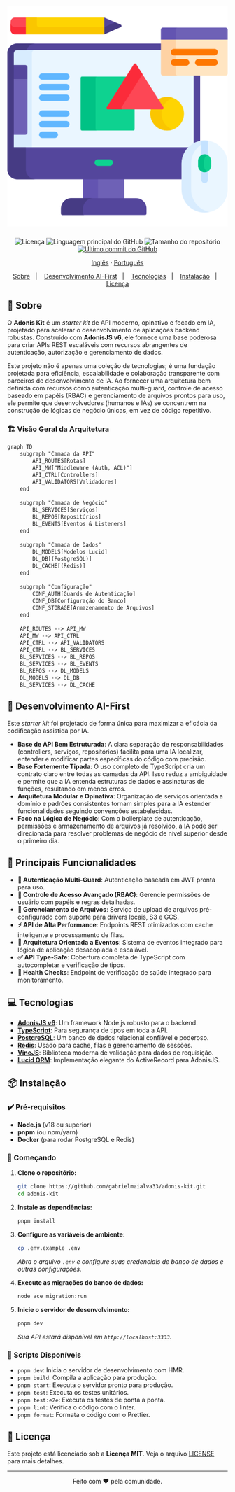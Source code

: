 <h1 align="center">
  <img src="https://raw.githubusercontent.com/gabrielmaialva33/adonis-kit/refs/heads/main/.github/assets/graphic-design.png" alt="Adonis Kit">
</h1>

<p align="center">
  <img src="https://img.shields.io/github/license/gabrielmaialva33/adonis-kit?color=00b8d3&style=flat-square" alt="Licença" />
  <img src="https://img.shields.io/github/languages/top/gabrielmaialva33/adonis-kit?style=flat-square" alt="Linguagem principal do GitHub" >
  <img src="https://img.shields.io/github/repo-size/gabrielmaialva33/adonis-kit?style=flat-square" alt="Tamanho do repositório" >
  <a href="https://github.com/gabrielmaialva33/adonis-kit/commits/main">
    <img src="https://img.shields.io/github/last-commit/gabrielmaialva33/adonis-kit?style=flat-square" alt="Último commit do GitHub" >
  </a>
</p>

<p align="center">
    <a href="README.md">Inglês</a>
    ·
    <a href="README-pt.md">Português</a>
</p>

<p align="center">
  <a href="#bookmark-sobre">Sobre</a>&nbsp;&nbsp;&nbsp;|&nbsp;&nbsp;&nbsp;
  <a href="#rocket-desenvolvimento-ai-first">Desenvolvimento AI-First</a>&nbsp;&nbsp;&nbsp;|&nbsp;&nbsp;&nbsp;
  <a href="#computer-tecnologias">Tecnologias</a>&nbsp;&nbsp;&nbsp;|&nbsp;&nbsp;&nbsp;
  <a href="#package-instalação">Instalação</a>&nbsp;&nbsp;&nbsp;|&nbsp;&nbsp;&nbsp;
  <a href="#memo-licença">Licença</a>
</p>

## :bookmark: Sobre

O **Adonis Kit** é um _starter kit_ de API moderno, opinativo e focado em IA, projetado para acelerar o desenvolvimento de aplicações backend robustas. Construído com **AdonisJS v6**, ele fornece uma base poderosa para criar APIs REST escaláveis com recursos abrangentes de autenticação, autorização e gerenciamento de dados.

Este projeto não é apenas uma coleção de tecnologias; é uma fundação projetada para eficiência, escalabilidade e colaboração transparente com parceiros de desenvolvimento de IA. Ao fornecer uma arquitetura bem definida com recursos como autenticação multi-guard, controle de acesso baseado em papéis (RBAC) e gerenciamento de arquivos prontos para uso, ele permite que desenvolvedores (humanos e IAs) se concentrem na construção de lógicas de negócio únicas, em vez de código repetitivo.

### 🏗️ Visão Geral da Arquitetura

```mermaid
graph TD
    subgraph "Camada da API"
        API_ROUTES[Rotas]
        API_MW["Middleware (Auth, ACL)"]
        API_CTRL[Controllers]
        API_VALIDATORS[Validadores]
    end

    subgraph "Camada de Negócio"
        BL_SERVICES[Serviços]
        BL_REPOS[Repositórios]
        BL_EVENTS[Eventos & Listeners]
    end

    subgraph "Camada de Dados"
        DL_MODELS[Modelos Lucid]
        DL_DB[(PostgreSQL)]
        DL_CACHE[(Redis)]
    end

    subgraph "Configuração"
        CONF_AUTH[Guards de Autenticação]
        CONF_DB[Configuração do Banco]
        CONF_STORAGE[Armazenamento de Arquivos]
    end

    API_ROUTES --> API_MW
    API_MW --> API_CTRL
    API_CTRL --> API_VALIDATORS
    API_CTRL --> BL_SERVICES
    BL_SERVICES --> BL_REPOS
    BL_SERVICES --> BL_EVENTS
    BL_REPOS --> DL_MODELS
    DL_MODELS --> DL_DB
    BL_SERVICES --> DL_CACHE
```

## :rocket: Desenvolvimento AI-First

Este _starter kit_ foi projetado de forma única para maximizar a eficácia da codificação assistida por IA.

- **Base de API Bem Estruturada**: A clara separação de responsabilidades (controllers, serviços, repositórios) facilita para uma IA localizar, entender e modificar partes específicas do código com precisão.
- **Base Fortemente Tipada**: O uso completo de TypeScript cria um contrato claro entre todas as camadas da API. Isso reduz a ambiguidade e permite que a IA entenda estruturas de dados e assinaturas de funções, resultando em menos erros.
- **Arquitetura Modular e Opinativa**: Organização de serviços orientada a domínio e padrões consistentes tornam simples para a IA estender funcionalidades seguindo convenções estabelecidas.
- **Foco na Lógica de Negócio**: Com o boilerplate de autenticação, permissões e armazenamento de arquivos já resolvido, a IA pode ser direcionada para resolver problemas de negócio de nível superior desde o primeiro dia.

## 🌟 Principais Funcionalidades

- **🔐 Autenticação Multi-Guard**: Autenticação baseada em JWT pronta para uso.
- **👥 Controle de Acesso Avançado (RBAC)**: Gerencie permissões de usuário com papéis e regras detalhadas.
- **📁 Gerenciamento de Arquivos**: Serviço de upload de arquivos pré-configurado com suporte para drivers locais, S3 e GCS.
- **⚡️ API de Alta Performance**: Endpoints REST otimizados com cache inteligente e processamento de filas.
- **🔄 Arquitetura Orientada a Eventos**: Sistema de eventos integrado para lógica de aplicação desacoplada e escalável.
- **✅ API Type-Safe**: Cobertura completa de TypeScript com autocompletar e verificação de tipos.
- **🏥 Health Checks**: Endpoint de verificação de saúde integrado para monitoramento.

## :computer: Tecnologias

- **[AdonisJS v6](https://adonisjs.com/)**: Um framework Node.js robusto para o backend.
- **[TypeScript](https://www.typescriptlang.org/)**: Para segurança de tipos em toda a API.
- **[PostgreSQL](https://www.postgresql.org/)**: Um banco de dados relacional confiável e poderoso.
- **[Redis](https://redis.io/)**: Usado para cache, filas e gerenciamento de sessões.
- **[VineJS](https://vinejs.dev/)**: Biblioteca moderna de validação para dados de requisição.
- **[Lucid ORM](https://lucid.adonisjs.com/)**: Implementação elegante do ActiveRecord para AdonisJS.

## :package: Instalação

### ✔️ Pré-requisitos

- **Node.js** (v18 ou superior)
- **pnpm** (ou npm/yarn)
- **Docker** (para rodar PostgreSQL e Redis)

### 🚀 Começando

1. **Clone o repositório:**

   ```sh
   git clone https://github.com/gabrielmaialva33/adonis-kit.git
   cd adonis-kit
   ```

2. **Instale as dependências:**

   ```sh
   pnpm install
   ```

3. **Configure as variáveis de ambiente:**

   ```sh
   cp .env.example .env
   ```

   _Abra o arquivo `.env` e configure suas credenciais de banco de dados e outras configurações._

4. **Execute as migrações do banco de dados:**

   ```sh
   node ace migration:run
   ```

5. **Inicie o servidor de desenvolvimento:**
   ```sh
   pnpm dev
   ```
   _Sua API estará disponível em `http://localhost:3333`._

### 📜 Scripts Disponíveis

- `pnpm dev`: Inicia o servidor de desenvolvimento com HMR.
- `pnpm build`: Compila a aplicação para produção.
- `pnpm start`: Executa o servidor pronto para produção.
- `pnpm test`: Executa os testes unitários.
- `pnpm test:e2e`: Executa os testes de ponta a ponta.
- `pnpm lint`: Verifica o código com o linter.
- `pnpm format`: Formata o código com o Prettier.

## :memo: Licença

Este projeto está licenciado sob a **Licença MIT**. Veja o arquivo [LICENSE](LICENSE) para mais detalhes.

---

<p align="center">
  Feito com ❤️ pela comunidade.
</p>
